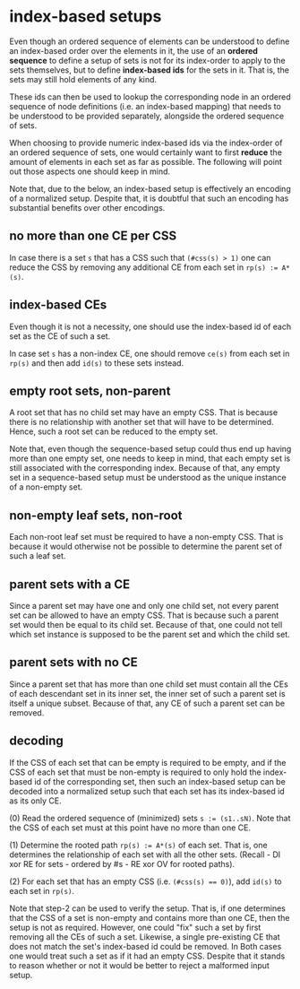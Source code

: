 
<!-- ======================================================================= -->
# index-based setups

Even though an ordered sequence of elements can be understood to define an
index-based order over the elements in it, the use of an **ordered sequence**
to define a setup of sets is not for its index-order to apply to the sets
themselves, but to define **index-based ids** for the sets in it. That is,
the sets may still hold elements of any kind.

These ids can then be used to lookup the corresponding node in an ordered
sequence of node definitions (i.e. an index-based mapping) that needs to be
understood to be provided separately, alongside the ordered sequence of sets.

When choosing to provide numeric index-based ids via the index-order of an
ordered sequence of sets, one would certainly want to first **reduce** the
amount of elements in each set as far as possible. The following will point
out those aspects one should keep in mind.

Note that, due to the below, an index-based setup is effectively an encoding
of a normalized setup. Despite that, it is doubtful that such an encoding has
substantial benefits over other encodings.

<!-- ======================================================================= -->
## no more than one CE per CSS

In case there is a set `s` that has a CSS such that `(#css(s) > 1)` one can
reduce the CSS by removing any additional CE from each set in `rp(s) := A*(s)`.

<!-- ======================================================================= -->
## index-based CEs

Even though it is not a necessity, one should use the index-based id of each
set as the CE of such a set.

In case set `s` has a non-index CE, one should remove `ce(s)` from each set
in `rp(s)` and then add `id(s)` to these sets instead.

<!-- ======================================================================= -->
## empty root sets, non-parent

A root set that has no child set may have an empty CSS. That is because there
is no relationship with another set that will have to be determined. Hence,
such a root set can be reduced to the empty set.

Note that, even though the sequence-based setup could thus end up having more
than one empty set, one needs to keep in mind, that each empty set is still
associated with the corresponding index. Because of that, any empty set in a
sequence-based setup must be understood as the unique instance of a non-empty
set.

<!-- ======================================================================= -->
## non-empty leaf sets, non-root

Each non-root leaf set must be required to have a non-empty CSS. That is
because it would otherwise not be possible to determine the parent set of
such a leaf set.

<!-- ======================================================================= -->
## parent sets with a CE

Since a parent set may have one and only one child set, not every parent set
can be allowed to have an empty CSS. That is because such a parent set would
then be equal to its child set. Because of that, one could not tell which set
instance is supposed to be the parent set and which the child set.

<!-- ======================================================================= -->
## parent sets with no CE

Since a parent set that has more than one child set must contain all the CEs
of each descendant set in its inner set, the inner set of such a parent set
is itself a unique subset. Because of that, any CE of such a parent set can
be removed.

<!-- ======================================================================= -->
## decoding

If the CSS of each set that can be empty is required to be empty, and if the
CSS of each set that must be non-empty is required to only hold the index-based
id of the corresponding set, then such an index-based setup can be decoded into
a normalized setup such that each set has its index-based id as its only CE.

(0) Read the ordered sequence of (minimized) sets `s := (s1..sN)`.
Note that the CSS of each set must at this point have no more than one CE.

(1) Determine the rooted path `rp(s) := A*(s)` of each set.
That is, one determines the relationship of each set with all the other sets.
(Recall - DI xor RE for sets - ordered by #s - RE xor OV for rooted paths).

(2) For each set that has an empty CSS (i.e. `(#css(s) == 0)`),
add `id(s)` to each set in `rp(s)`.

Note that step-2 can be used to verify the setup. That is, if one determines
that the CSS of a set is non-empty and contains more than one CE, then the
setup is not as required. However, one could "fix" such a set by first
removing all the CEs of such a set. Likewise, a single pre-existing CE that
does not match the set's index-based id could be removed. In Both cases one
would treat such a set as if it had an empty CSS. Despite that it stands to
reason whether or not it would be better to reject a malformed input setup.
